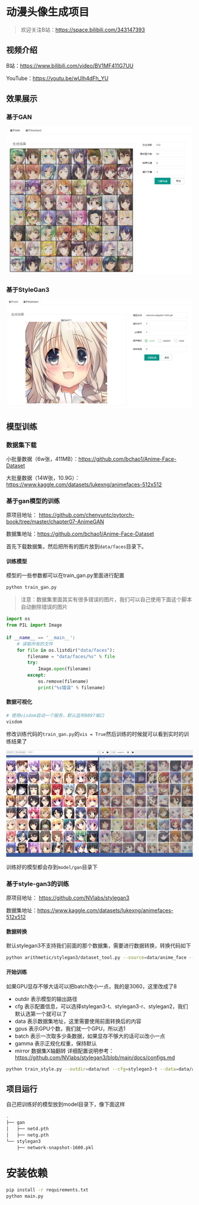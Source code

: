 # 动漫头像生成项目
> 欢迎关注B站：https://space.bilibili.com/343147393

## 视频介绍
B站：https://www.bilibili.com/video/BV1MF411G7UU

YouTube：https://youtu.be/wUlh4dFh_YU

## 效果展示
### 基于GAN
![](.readme_images/4d3b6d39.png)
### 基于StyleGan3
![](.readme_images/6ea931ed.png)
## 模型训练

### 数据集下载
小批量数据（6w张，411MB）：https://github.com/bchao1/Anime-Face-Dataset

大批量数据（14W张，10.9G）：https://www.kaggle.com/datasets/lukexng/animefaces-512x512

### 基于gan模型的训练
原项目地址： https://github.com/chenyuntc/pytorch-book/tree/master/chapter07-AnimeGAN

数据集地址：https://github.com/bchao1/Anime-Face-Dataset

首先下载数据集，然后把所有的图片放到`data/faces`目录下。

#### 训练模型

模型的一些参数都可以在train_gan.py里面进行配置

```bash
python train_gan.py
```
> 注意：数据集里面其实有很多错误的图片，我们可以自己使用下面这个脚本自动删除错误的图片
```python
import os
from PIL import Image

if __name__ == '__main__':
    # 读取所有的文件
    for file in os.listdir("data/faces"):
        filename = "data/faces/%s" % file
        try:
            Image.open(filename)
        except:
            os.remove(filename)
            print("%s错误" % filename)
```

#### 数据可视化
```bash
# 使用visdom启动一个服务，默认监听8097端口
visdom
```
修改训练代码的`train_gan.py`的`vis = True`然后训练的时候就可以看到实时的训练结果了

![](.readme_images/bedf05c5.png)

训练好的模型都会存到`model/gan`目录下

### 基于style-gan3的训练
原项目地址： https://github.com/NVlabs/stylegan3

数据集地址：https://www.kaggle.com/datasets/lukexng/animefaces-512x512

#### 数据转换
默认stylegan3不支持我们前面的那个数据集，需要进行数据转换，转换代码如下
```bash
python arithmetic/stylegan3/dataset_tool.py --source=data/anime_face --dest=data/animation.zip
```

#### 开始训练
如果GPU显存不够大话可以把batch改小一点，我的是3060，这里改成了8
- outdir 表示模型的输出路径
- cfg 表示配置信息，可以选择stylegan3-t、stylegan3-r、stylegan2，我们默认选第一个就可以了
- data 表示数据集地址，这里需要使用前面转换后的内容
- gpus 表示GPU个数，我们就一个GPU，所以选1
- batch 表示一次取多少条数据，如果显存不够大的话可以改小一点
- gamma 表示正规化权重，保持默认
- mirror 数据集X轴翻转
详细配置说明参考：https://github.com/NVlabs/stylegan3/blob/main/docs/configs.md
```bash
python train_style.py --outdir=data/out --cfg=stylegan3-t --data=data/animation.zip --gpus=1 --batch=8 --gamma=8.2 --mirror=1
```

## 项目运行

自己把训练好的模型放到model目录下，像下面这样
```bash
.
├── gan
│   ├── netd.pth
│   ├── netg.pth
└── stylegan3
    ├── network-snapshot-1600.pkl
```

# 安装依赖

```bash
pip install -r requirements.txt
python main.py
```

